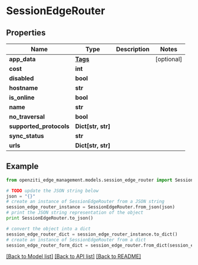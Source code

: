 # SessionEdgeRouter


## Properties
Name | Type | Description | Notes
------------ | ------------- | ------------- | -------------
**app_data** | [**Tags**](Tags.md) |  | [optional] 
**cost** | **int** |  | 
**disabled** | **bool** |  | 
**hostname** | **str** |  | 
**is_online** | **bool** |  | 
**name** | **str** |  | 
**no_traversal** | **bool** |  | 
**supported_protocols** | **Dict[str, str]** |  | 
**sync_status** | **str** |  | 
**urls** | **Dict[str, str]** |  | 

## Example

```python
from openziti_edge_management.models.session_edge_router import SessionEdgeRouter

# TODO update the JSON string below
json = "{}"
# create an instance of SessionEdgeRouter from a JSON string
session_edge_router_instance = SessionEdgeRouter.from_json(json)
# print the JSON string representation of the object
print SessionEdgeRouter.to_json()

# convert the object into a dict
session_edge_router_dict = session_edge_router_instance.to_dict()
# create an instance of SessionEdgeRouter from a dict
session_edge_router_form_dict = session_edge_router.from_dict(session_edge_router_dict)
```
[[Back to Model list]](../README.md#documentation-for-models) [[Back to API list]](../README.md#documentation-for-api-endpoints) [[Back to README]](../README.md)


